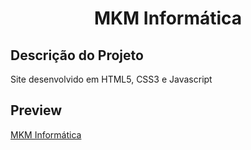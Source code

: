 <h1 align="center">MKM Informática</h1>

## Descrição do Projeto
<p>Site desenvolvido em HTML5, CSS3 e Javascript</p>

## Preview
[MKM Informática](https://42telecom.com.br/mkm)

